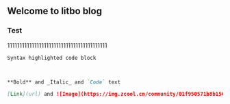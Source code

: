 ﻿## Welcome to litbo blog

### Test
11111111111111111111111111111111111111111

```markdown
Syntax highlighted code block



**Bold** and _Italic_ and `Code` text

[Link](url) and ![Image](https://img.zcool.cn/community/01f950571b8b156ac7253812e10163.jpg@1280w_1l_2o_100sh.webp)
```

